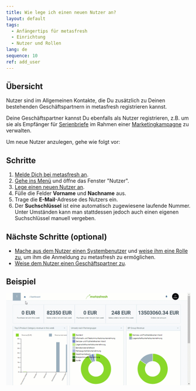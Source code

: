 ```yaml
---
title: Wie lege ich einen neuen Nutzer an?
layout: default
tags:
  - Anfängertips für metasfresh
  - Einrichtung
  - Nutzer und Rollen
lang: de
sequence: 10
ref: add_user
---
```


## Übersicht
Nutzer sind im Allgemeinen Kontakte, die Du zusätzlich zu Deinen bestehenden Geschäftspartnern in metasfresh registrieren kannst.

Deine Geschäftspartner kannst Du ebenfalls als Nutzer registrieren, z.B. um sie als Empfänger für [Serienbriefe](Serienbriefe_erstellen) im Rahmen einer [Marketingkampagne](MKTG-Kampagne_erstellen) zu verwalten.

Um neue Nutzer anzulegen, gehe wie folgt vor:

## Schritte
1. [Melde Dich bei metasfresh an](Anmeldung).
1. [Gehe ins Menü](Menu) und öffne das Fenster "Nutzer".
1. [Lege einen neuen Nutzer an](Neuer_Datensatz_Fenster_Webui).
1. Fülle die Felder **Vorname** und **Nachname** aus.
1. Trage die **E-Mail**-Adresse des Nutzers ein.
1. Der **Suchschlüssel** ist eine automatisch zugewiesene laufende Nummer. Unter Umständen kann man stattdessen jedoch auch einen eigenen Suchschlüssel manuell vergeben.

## Nächste Schritte (optional)
- [Mache aus dem Nutzer einen Systembenutzer](Neuer_Systembenutzer) und [weise ihm eine Rolle zu](Nutzerrolle_zuweisen), um ihm die Anmeldung zu metasfresh zu ermöglichen.
- [Weise dem Nutzer einen Geschäftspartner zu](Nutzer_GPartner_zuweisen).

## Beispiel
![](assets/Nutzer_anlegen.gif)
